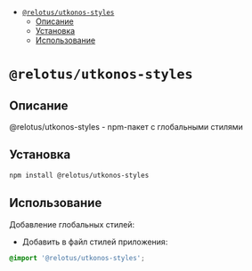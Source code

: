 <!-- START doctoc generated TOC please keep comment here to allow auto update -->
<!-- DON'T EDIT THIS SECTION, INSTEAD RE-RUN doctoc TO UPDATE -->

- [`@relotus/utkonos-styles`](#relotusutkonos-styles)
  - [Описание](#%D0%BE%D0%BF%D0%B8%D1%81%D0%B0%D0%BD%D0%B8%D0%B5)
  - [Установка](#%D1%83%D1%81%D1%82%D0%B0%D0%BD%D0%BE%D0%B2%D0%BA%D0%B0)
  - [Использование](#%D0%B8%D1%81%D0%BF%D0%BE%D0%BB%D1%8C%D0%B7%D0%BE%D0%B2%D0%B0%D0%BD%D0%B8%D0%B5)

<!-- END doctoc generated TOC please keep comment here to allow auto update -->

# `@relotus/utkonos-styles`

## Описание

@relotus/utkonos-styles - npm-пакет с глобальными стилями

## Установка

```sh
npm install @relotus/utkonos-styles
```

## Использование

Добавление глобальных стилей:

- Добавить в файл стилей приложения:

```scss
@import '@relotus/utkonos-styles';
```
